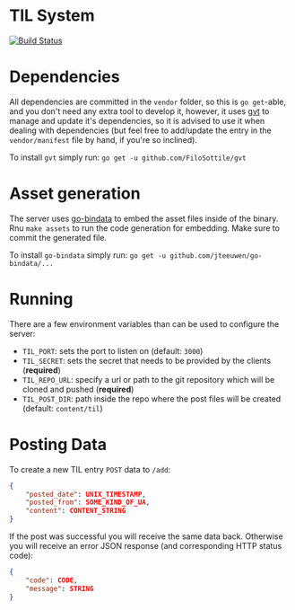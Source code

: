# TIL System

[![Build Status](https://travis-ci.org/RobinThrift/til-system.svg?branch=master)](https://travis-ci.org/RobinThrift/til-system)

# Dependencies

All dependencies are committed in the `vendor` folder, so this is `go get`-able, and you don't need any extra tool to develop it,
however, it uses [gvt](https://github.com/FiloSottile/gvt) to manage and update it's dependencies, so it is advised to use it when
dealing with dependencies (but feel free to add/update the entry in the `vendor/manifest` file by hand, if you're so inclined).

To install `gvt` simply run: `go get -u github.com/FiloSottile/gvt`


# Asset generation

The server uses [go-bindata](https://github.com/jteeuwen/go-bindata) to embed the asset files inside of the binary. Rnu `make assets` to run
the code generation for embedding. Make sure to commit the generated file.

To install `go-bindata` simply run: `go get -u github.com/jteeuwen/go-bindata/...`


# Running

There are a few environment variables than can be used to configure the server:

- `TIL_PORT`: sets the port to listen on (default: `3000`)
- `TIL_SECRET`: sets the secret that needs to be provided by the clients (**required**)
- `TIL_REPO_URL`: specify a url or path to the git repository which will be cloned and pushed (**required**)
- `TIL_POST_DIR`: path inside the repo where the post files will be created (default: `content/til`)


# Posting Data

To create a new TIL entry `POST` data to `/add`:

```json
{
    "posted_date": UNIX_TIMESTAMP,
    "posted_from": SOME_KIND_OF_UA,
    "content": CONTENT_STRING
}
```

If the post was successful you will receive the same data back. Otherwise you will receive an error JSON response (and corresponding HTTP status code):

```json
{
    "code": CODE,
    "message": STRING
}
```
